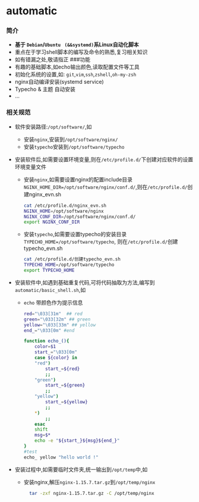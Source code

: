 # automatic
### 简介
* **基于 `Debian`/`Ubuntu ` `(&&systemd)`系Linux自动化脚本**
* 重点在于学习shell脚本的编写及命令的熟悉,复习相关知识
* 如有错漏之处,敬请指正
###功能
* 有趣的基础脚本,如echo输出颜色,读取配置文件等工具
* 初始化系统的设置,如: `git`,`vim`,`ssh`,`zshell`,`oh-my-zsh`
* nginx自动编译安装(systemd service)
* Typecho & 主题 自动安装
* ...
### 相关规范
* 软件安装路径:`/opt/software/`,如
    * 安装`nginx`,安装到`/opt/software/nginx/`
    * 安装`typecho`安装到`/opt/software/typecho`
    
* 安装软件后,如需要设置环境变量,则在`/etc/profile.d/`下创建对应软件的设置环境变量文件
    * 安装`nginx`,如需要设置nginx的配置include目录`NGINX_HOME_DIR=/opt/software/nginx/conf.d/`,则在`/etc/profile.d/`创建nginx_evn.sh
        ```bash
        cat /etc/profile.d/nginx_evn.sh
        NGINX_HOME=/opt/software/nginx
        NGINX_CONF_DIR=/opt/software/nginx/conf.d/
        export NGINX_CONF_DIR          
        ```
    * 安装`typecho`,如需要设置typecho的安装目录`TYPECHO_HOME=/opt/software/typecho`,
      则在`/etc/profile.d/`创建typecho_evn.sh
        ```bash
        cat /etc/profile.d/创建typecho_evn.sh
        TYPECHO_HOME=/opt/software/typecho
        export TYPECHO_HOME          
        ```

* 安装软件中,如遇到基础重复代码,可将代码抽取为方法,编写到`automatic/basic_shell.sh`,如
    * `echo` 带颜色作为提示信息
        ```bash
        red="\033[31m"  ## red
        green="\033[32m" ## green
        yellow="\033[33m" ## yellow
        end_="\033[0m" #end
        
        function echo_(){
            color=$1
            start_="\033[0m"
            case ${color} in
            "red")
                start_=${red}
                ;;
            "green")
                start_=${green}
                ;;
            "yellow")
                start_=${yellow}
                ;;
            *)
                ;;
            esac
            shift
            msg=$*
            echo -e "${start_}${msg}${end_}"
        }
        #test
        echo_ yellow "hello world !"
        ```

* 安装过程中,如需要临时文件夹,统一输出到`/opt/temp`中,如
    * 安装nginx,解压`nginx-1.15.7.tar.gz`到`/opt/temp/nginx`
        ```bash
          tar -zxf nginx-1.15.7.tar.gz -C /opt/temp/nginx  
        ```